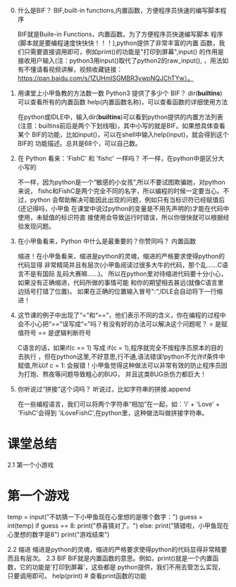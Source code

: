 0. 什么是BIF？
   BIF,built-in functions,内置函数，方便程序员快速的编写脚本程序

   BIF就是Buile-in Functions，内置函数。为了方便程序员快速编写脚本
   程序(脚本就是要编程速度快快快！！！),python提供了非常丰富的内置
   函数，我们只需要直接调用即可，例如print()的功能是"打印到屏幕",input()
   的作用是接收用户输入(注：python3用input()取代了python2的raw_input(),
   ，用法如有不懂请看视频讲解，视频收藏链接：https://pan.baidu.com/s/1ZUHmlSGMBR3ywpNQJChTYw）。

1. 用课堂上小甲鱼教的方法数一数 Python3 提供了多少个 BIF？
   dir(__builtins__)  可以查看所有的内置函数
   help(内置函数名称)，可以查看函数的详细使用方法

   在python或IDLE中，输入dir(__builtins__)可以看到python提供的内置方法列表
   (注意：builtins前后是两个下划线哦)，其中小写的就是BIF。如果想具体查看某个
   BIF的功能，比如input()，可以在shell中输入help(input)，就会得到这个BIF的
   功能描述。总共是68个，可以自己数。

2. 在 Python 看来：'FishC' 和 'fishc' 一样吗？
   不一样，在python中是区分大小写的

   不一样，因为python是一个“敏感的小女孩”,所以不要试图欺骗她，对python来说，
   fishc和FishC是两个完全不同的名字，所以编程的时候一定要当心。不过，python
   会帮助解决可能因此出现的问题，例如只有当标识符已经赋值后(还记得吗，小甲鱼
   在课堂中说过python的变量是不用先声明的)才能在代码中使用，未赋值的标识符直
   接使用会导致运行时错误，所以你很快就可以根据经验发现问题。

3. 在小甲鱼看来，Python 中什么是最重要的？你赞同吗？
   内置函数

   缩进！在小甲鱼看来，缩进是python的灵魂，缩进的严格要求使得python的代码显得
   非常精简并且有层次(小甲鱼阅读过很多大牛的代码，那个乱......C语言不是有国际
   乱码大赛嘛......)。
   所以在python里对待缩进代码要十分小心，如果没有正确缩进，代码所做的事情可能
   和你的期望相去甚远(就像C语言里边括号打错了位置)。
   如果在正确的位置输入冒号":",IDLE会自动将下一行缩进！

4. 这节课的例子中出现了“=”和“==”，他们表示不同的含义，你在编程的过程中
会不小心把“==”误写成“=”吗？有没有好的办法可以解决这个问题呢？
   = 是赋值符号
   == 是逻辑判断符号

   C语言的话，如果if(c == 1) 写成 if(c = 1),程序就完全不按程序员原本的目的去执行
   ，但在python这里,不好意思,行不通,语法错误!python不允许if条件中赋值,所以if c = 1:
   会报错！小甲鱼觉得这种做法可以非常有效的防止程序员因为打炮、熬夜等问题导致粗心的BUG，
   并且这类BUG杀伤力都巨大！

5. 你听说过“拼接”这个词吗？
   听说过，比如字符串的拼接.append

   在一些编程语言，我们可以将两个字符串“相加”在一起，如：'i' + 'Love' + 'FishC'会得到
   'iLoveFishC',在python里，这种做法叫做拼接字符串。

# 课堂总结
  2.1 第一个小游戏
  # 第一个游戏
temp = input("不妨猜一下小甲鱼现在心里想的是哪个数字：")
guess = int(temp)
if guess == 8:
    print("恭喜猜对了。")
else:
    print("猜错啦，小甲鱼现在心里想的数字是8")
print("游戏结束")

   2.2 缩进
   缩进是python的灵魂，缩进的严格要求使得python的代码显得非常精要而且有层次。
   2.3 BIF
   BIF就是内置函数的意思。例如，print()就是一个内置函数，它的功能是'打印到屏幕'，这些都是
   python提供，我们不用去管怎么实现，只要调用即可。
   help(print) # 查看print函数的功能